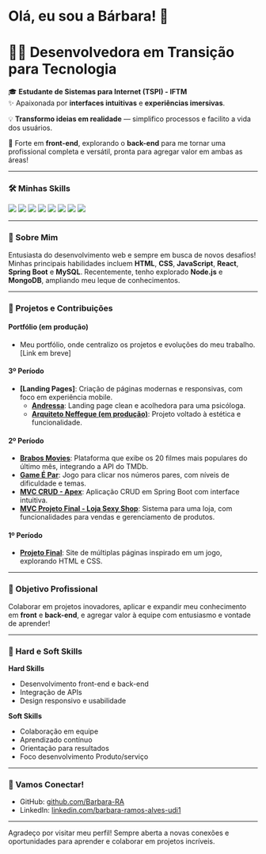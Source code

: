 # Olá, eu sou a Bárbara! 👋

# 👩‍💻 Desenvolvedora em Transição para Tecnologia

🎓 **Estudante de Sistemas para Internet (TSPI) - IFTM**  
✨ Apaixonada por **interfaces intuitivas** e **experiências imersivas**.  

💡 **Transformo ideias em realidade** — simplifico processos e facilito a vida dos usuários.

🚀 Forte em **front-end**, explorando o **back-end** para me tornar uma profissional completa e versátil, pronta para agregar valor em ambas as áreas!

---
### 🛠️ Minhas Skills  
<div align="left">
  <img src="https://img.shields.io/badge/HTML-E34F26?style=for-the-badge&logo=html5&logoColor=white">
  <img src="https://img.shields.io/badge/CSS-1572B6?style=for-the-badge&logo=css3&logoColor=white">
  <img src="https://img.shields.io/badge/JavaScript-F7DF1E?style=for-the-badge&logo=javascript&logoColor=black">
  <img src="https://img.shields.io/badge/Java-007396?style=for-the-badge&logo=java&logoColor=white">
  <img src="https://img.shields.io/badge/React-61DAFB?style=for-the-badge&logo=react&logoColor=black">
  <img src="https://img.shields.io/badge/React_Native-61DAFB?style=for-the-badge&logo=react&logoColor=black">
  <img src="https://img.shields.io/badge/Spring_Boot-6DB33F?style=for-the-badge&logo=spring&logoColor=white">
  <img src="https://img.shields.io/badge/MySQL-4479A1?style=for-the-badge&logo=mysql&logoColor=white">
</div>

---
### 🌟 Sobre Mim  
Entusiasta do desenvolvimento web e sempre em busca de novos desafios! Minhas principais habilidades incluem **HTML**, **CSS**, **JavaScript**, **React**, **Spring Boot** e **MySQL**. Recentemente, tenho explorado **Node.js** e **MongoDB**, ampliando meu leque de conhecimentos.

---

### 🌱 Projetos e Contribuições

#### Portfólio (em produção)
- Meu portfólio, onde centralizo os projetos e evoluções do meu trabalho. [Link em breve]

#### 3º Período
- **[Landing Pages]**: Criação de páginas modernas e responsivas, com foco em experiência mobile.
  - **[Andressa](https://www.psicoandressa.com/)**: Landing page clean e acolhedora para uma psicóloga.
  - **[Arquiteto Neffegue (em produção)](https://github.com/Barbara-RA/nefegueArquiteto)**: Projeto voltado à estética e funcionalidade.

#### 2º Período
- **[Brabos Movies](https://barbara-ra.github.io/Lista04/index.html#home)**: Plataforma que exibe os 20 filmes mais populares do último mês, integrando a API do TMDb.
- **[Game É Par](https://barbara-ra.github.io/ProjetoFinal-JS-EPar/index.html)**: Jogo para clicar nos números pares, com níveis de dificuldade e temas.
- **[MVC CRUD - Apex](https://exemplo.com/mvc-crud-apex)**: Aplicação CRUD em Spring Boot com interface intuitiva.
- **[MVC Projeto Final - Loja Sexy Shop](https://exemplo.com/loja-sexy-shop)**: Sistema para uma loja, com funcionalidades para vendas e gerenciamento de produtos.

#### 1º Período
- **[Projeto Final](https://barbara-ra.github.io/ProjetoFinal/index.html)**: Site de múltiplas páginas inspirado em um jogo, explorando HTML e CSS.

---

### 💼 Objetivo Profissional  
Colaborar em projetos inovadores, aplicar e expandir meu conhecimento em **front** e **back-end**, e agregar valor à equipe com entusiasmo e vontade de aprender!

---

### 🌈 Hard e Soft Skills

**Hard Skills**
- Desenvolvimento front-end e back-end
- Integração de APIs
- Design responsivo e usabilidade

**Soft Skills**
- Colaboração em equipe
- Aprendizado contínuo
- Orientação para resultados
- Foco desenvolvimento Produto/serviço

---

### 🤝 Vamos Conectar!

- GitHub: [github.com/Barbara-RA](https://github.com/Barbara-RA?tab=repositories)
- LinkedIn: [linkedin.com/barbara-ramos-alves-udi1](https://www.linkedin.com/in/barbara-ramos-alves-udi1/)

---

Agradeço por visitar meu perfil! Sempre aberta a novas conexões e oportunidades para aprender e colaborar em projetos incríveis.
